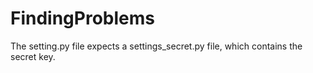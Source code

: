 # FindingProblems
The setting.py file expects a settings_secret.py file, which contains the secret key.
